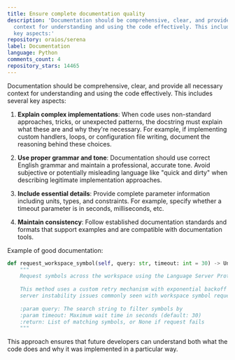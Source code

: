 ```yaml
---
title: Ensure complete documentation quality
description: 'Documentation should be comprehensive, clear, and provide all necessary
  context for understanding and using the code effectively. This includes several
  key aspects:'
repository: oraios/serena
label: Documentation
language: Python
comments_count: 4
repository_stars: 14465
---
```


Documentation should be comprehensive, clear, and provide all necessary context for understanding and using the code effectively. This includes several key aspects:

1. **Explain complex implementations**: When code uses non-standard approaches, tricks, or unexpected patterns, the docstring must explain what these are and why they're necessary. For example, if implementing custom handlers, loops, or configuration file writing, document the reasoning behind these choices.

2. **Use proper grammar and tone**: Documentation should use correct English grammar and maintain a professional, accurate tone. Avoid subjective or potentially misleading language like "quick and dirty" when describing legitimate implementation approaches.

3. **Include essential details**: Provide complete parameter information including units, types, and constraints. For example, specify whether a timeout parameter is in seconds, milliseconds, etc.

4. **Maintain consistency**: Follow established documentation standards and formats that support examples and are compatible with documentation tools.

Example of good documentation:
```python
def request_workspace_symbol(self, query: str, timeout: int = 30) -> Union[List[UnifiedSymbolInformation], None]:
    """
    Request symbols across the workspace using the Language Server Protocol.
    
    This method uses a custom retry mechanism with exponential backoff due to 
    server instability issues commonly seen with workspace symbol requests.
    
    :param query: The search string to filter symbols by
    :param timeout: Maximum wait time in seconds (default: 30)
    :return: List of matching symbols, or None if request fails
    """
```

This approach ensures that future developers can understand both what the code does and why it was implemented in a particular way.